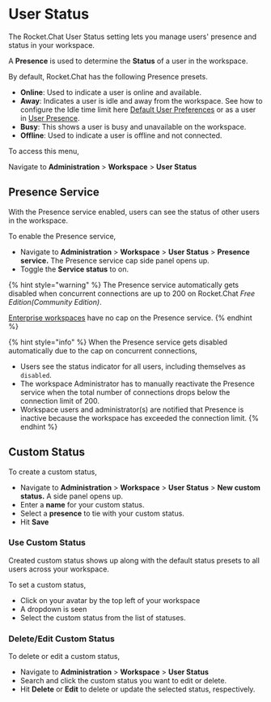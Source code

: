 # User Status



The Rocket.Chat User Status setting lets you manage users' presence and status in your workspace.

A **Presence** is used to determine the **Status** of a user in the workspace.

By default, Rocket.Chat has the following Presence presets.

* **Online**: Used to indicate a user is online and available.
* **Away**: Indicates a user is idle and away from the workspace. See how to configure the Idle time limit here [Default User Preferences](settings/account-settings/#default-user-preferences) or as a user in [User Presence](../user-guides/user-panel/managing-your-account/#user-presence).
* **Busy**: This shows a user is busy and unavailable on the workspace.
* **Offline**: Used to indicate a user is offline and not connected.

To access this menu,

Navigate to **Administration** > **Workspace** > **User Status**

## Presence Service

With the Presence service enabled, users can see the status of other users in the workspace.

To enable the Presence service,

* Navigate to **Administration** > **Workspace** > **User Status** > **Presence service.** The Presence service cap side panel opens up.
* Toggle the **Service status** to on.

{% hint style="warning" %}
The Presence service automatically gets disabled when concurrent connections are up to 200 on Rocket.Chat _Free Edition(Community Edition)_.

[Enterprise workspaces](settings/enterprise.md) have no cap on the Presence service.
{% endhint %}

{% hint style="info" %}
When the Presence service gets disabled automatically due to the cap on concurrent connections,

* Users see the status indicator for all users, including themselves as `disabled`.
* The workspace Administrator has to manually reactivate the Presence service when the total number of connections drops below the connection limit of 200.&#x20;
* Workspace users and administrator(s) are notified that Presence is inactive because the workspace has exceeded the connection limit.
{% endhint %}

## Custom Status

To create a custom status,

* Navigate to **Administration** > **Workspace** > **User Status** > **New custom status.** A side panel opens up.
* Enter a **name** for your custom status.
* Select a **presence** to tie with your custom status.
* Hit **Save**

### Use Custom Status

Created custom status shows up along with the default status presets to all users across your workspace.

To set a custom status,&#x20;

* Click on your avatar by the top left of your workspace
* A dropdown is seen
* Select the custom status from the list of statuses.

### Delete/Edit Custom Status

To delete or edit a custom status,

* Navigate to **Administration** > **Workspace** > **User Status**
* Search and click the custom status you want to edit or delete.
* Hit **Delete** or **Edit** to delete or update the selected status, respectively.
